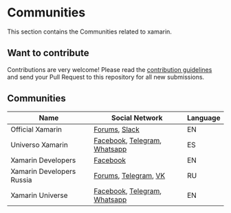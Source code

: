 # Communities

This section contains the Communities related to xamarin.

## Want to contribute

Contributions are very welcome! Please read the [contribution guidelines](contributing-guidelines.md) and send your Pull Request to this repository for all new submissions.

## Communities

Name | Social Network | Language
------------ | ------- | -------
Official Xamarin | [Forums](https://forums.xamarin.com/), [Slack](https://xamarinchat.herokuapp.com/) | EN
Universo Xamarin | [Facebook](https://www.facebook.com/groups/UniversoXamarin/), [Telegram](https://t.me/joinchat/B4AGWhJ2bt4WhMvYx65_rA?fbclid=IwAR1jeIsNuEsqunD-PTIwGZDE8RO0QFbZYWzYCCFtGYjMHSzVCBO8kNIp7PQ), [Whatsapp](https://chat.whatsapp.com/HPxFDgTx1da2NZZNNKv4XH?fbclid=IwAR3_saR_hytColdIMQHo1Ha3bFXq6oC4QF8AHbuA4q1LrEo0O2GOC0C_IFM) | ES
Xamarin Developers | [Facebook](https://www.facebook.com/groups/xamarin.developers) | EN
Xamarin Developers Russia | [Forums](https://forums.xamdev.ru/), [Telegram](https://t.me/xamarin_russia), [VK](https://vk.com/xamarin_developers) | RU
Xamarin Universe | [Facebook](https://www.facebook.com/groups/UniversoXamarin/), [Telegram](https://t.me/joinchat/B4AGWhFRPcNHt6tn7MZR8Q), [Whatsapp](https://chat.whatsapp.com/1TzGSXaB1wv75mAUW2JGvs) | EN
